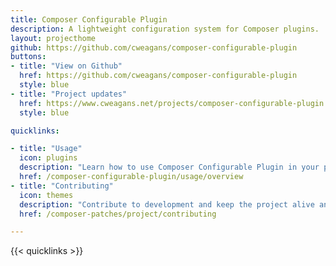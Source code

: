 ```yaml
---
title: Composer Configurable Plugin
description: A lightweight configuration system for Composer plugins.
layout: projecthome
github: https://github.com/cweagans/composer-configurable-plugin
buttons:
- title: "View on Github"
  href: https://github.com/cweagans/composer-configurable-plugin
  style: blue
- title: "Project updates"
  href: https://www.cweagans.net/projects/composer-configurable-plugin
  style: blue

quicklinks:

- title: "Usage"
  icon: plugins
  description: "Learn how to use Composer Configurable Plugin in your plugins."
  href: /composer-configurable-plugin/usage/overview
- title: "Contributing"
  icon: themes
  description: "Contribute to development and keep the project alive and healthy."
  href: /composer-patches/project/contributing

---
```


{{< quicklinks >}}
